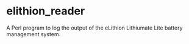 # elithion_reader
A Perl program to log the output of the eLithion Lithiumate Lite battery management system.
